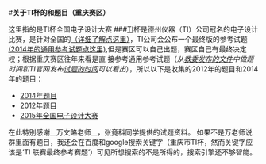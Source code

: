#**关于TI杯的和题目（重庆赛区）**

这里指的是TI杯全国电子设计大赛
###[TI](http://www.deyisupport.com/universityprogram/default.aspx)杯是德州仪器（TI）公司冠名的电子设计比赛，是针对全国的[（详细了解点这里）](http://www.deyisupport.com/universityprogram/w/contests/513.2014ti.aspx)，TI公司会公布一个最终版的参考试题[(2014年的通用参考试题点这里)](http://www.deyisupport.com/universityprogram/b/announcements/archive/2014/08/12/51794.aspx),但是赛区可以自己出题，赛区自己有最终决定权；根据重庆赛区往年来看是直
接参考通用参考试题（*从[教委发布的文件](http://www.jlpjw.gov.cn/GuestBook/sjwj/sjwj/2014/05/1703054407.html)中做题时间和TI官网发布[试题的时间](http://www.deyisupport.com/universityprogram/b/announcements/archive/2014/08/12/51794.aspx)可以看出*），所以以下是收集的2012年的题目和2014年的题目：
* [2014年题目](http://www.deyisupport.com/cfs-file.ashx/__key/communityserver-blogs-components-weblogfiles/00-00-00-01-00/2402.TI-_54805B8D0067C87EC25303805B8D9898_.zip)
* [2012年题目](https://github.com/afshare/Competition-to-collect/blob/master/2012%E6%9C%80%E7%BB%88%E5%8F%82%E8%80%83%E8%AF%95%E9%A2%98.zip)
* [2015年全国电子设计大赛](https://github.com/afshare/Competition-to-collect/blob/master/2015%E5%85%A8%E5%9B%BD%E5%A4%A7%E5%AD%A6%E7%94%9F%E7%94%B5%E5%AD%90%E8%AE%BE%E8%AE%A1%E7%AB%9E%E8%B5%9B.zip)

在此特别感谢__万文略老师__，张竟科同学提供的试题资料。
如果不是万老师说群里面有题目，我还会在百度和google搜索关键字（重庆市TI杯，然而关键字应该是‘TI 联赛最终参考赛题’）可见所想搜索的不是所得的，搜索引擎还不够智能。
